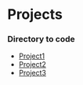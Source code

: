 # Projects
### Directory to code 
- [Project1](https://github.com/jenehojinchoi/summer-2021-cs32/tree/main/Projects/Project1)
- [Project2](https://github.com/jenehojinchoi/summer-2021-cs32/tree/main/Projects/Project2)
- [Project3](https://github.com/jenehojinchoi/summer-2021-cs32/tree/main/Projects/Project3/Project3)